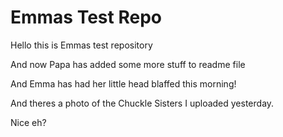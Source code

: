 # Emmas Test Repo

Hello this is Emmas test repository

And now Papa has added some more stuff to readme file

And Emma has had her little head blaffed this morning!

And theres a photo of the Chuckle Sisters I uploaded yesterday.

Nice eh?



